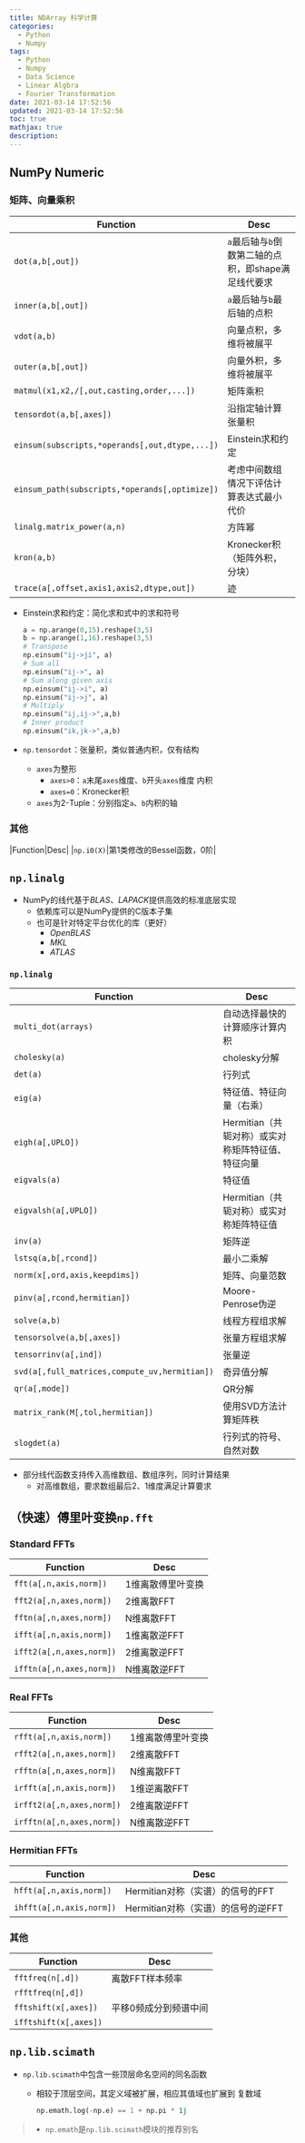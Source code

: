 ```yaml
---
title: NDArray 科学计算
categories:
  - Python
  - Numpy
tags:
  - Python
  - Numpy
  - Data Science
  - Linear Algbra
  - Fourier Transformation
date: 2021-03-14 17:52:56
updated: 2021-03-14 17:52:56
toc: true
mathjax: true
description: 
---
```


##	NumPy Numeric

###	矩阵、向量乘积

|Function|Desc|
|-----|-----|
|`dot(a,b[,out])`|`a`最后轴与`b`倒数第二轴的点积，即shape满足线代要求|
|`inner(a,b[,out])`|`a`最后轴与`b`最后轴的点积|
|`vdot(a,b)`|向量点积，多维将被展平|
|`outer(a,b[,out])`|向量外积，多维将被展平|
|`matmul(x1,x2,/[,out,casting,order,...])`|矩阵乘积|
|`tensordot(a,b[,axes])`|沿指定轴计算张量积|
|`einsum(subscripts,*operands[,out,dtype,...])`|Einstein求和约定|
|`einsum_path(subscripts,*operands[,optimize])`|考虑中间数组情况下评估计算表达式最小代价|
|`linalg.matrix_power(a,n)`|方阵幂|
|`kron(a,b)`|Kronecker积（矩阵外积，分块）|
|`trace(a[,offset,axis1,axis2,dtype,out])`|迹|

-	Einstein求和约定：简化求和式中的求和符号

	```python
	a = np.arange(0,15).reshape(3,5)
	b = np.arange(1,16).reshape(3,5)
	# Transpose
	np.einsum("ij->ji", a)
	# Sum all
	np.einsum("ij->", a)
	# Sum along given axis
	np.einsum("ij->i", a)
	np.einsum("ij->j", a)
	# Multiply
	np.einsum("ij,ij->",a,b)
	# Inner product
	np.einsum("ik,jk->",a,b)
	```

-	`np.tensordot`：张量积，类似普通内积，仅有结构
	-	`axes`为整形
		-	`axes>0`：`a`末尾`axes`维度、`b`开头`axes`维度
			内积
		-	`axes=0`：Kronecker积
	-	`axes`为2-Tuple：分别指定`a`、`b`内积的轴

###	其他

|Function|Desc|
|`np.i0(X)`|第1类修改的Bessel函数，0阶|

##	`np.linalg`

-	NumPy的线代基于*BLAS*、*LAPACK*提供高效的标准底层实现
	-	依赖库可以是NumPy提供的C版本子集
	-	也可是针对特定平台优化的库（更好）
		-	*OpenBLAS*
		-	*MKL*
		-	*ATLAS*

###	`np.linalg`

|Function|Desc|
|-----|-----|
|`multi_dot(arrays)`|自动选择最快的计算顺序计算内积|
|`cholesky(a)`|cholesky分解|
|`det(a)`|行列式|
|`eig(a)`|特征值、特征向量（右乘）|
|`eigh(a[,UPLO])`|Hermitian（共轭对称）或实对称矩阵特征值、特征向量|
|`eigvals(a)`|特征值|
|`eigvalsh(a[,UPLO])`|Hermitian（共轭对称）或实对称矩阵特征值|
|`inv(a)`|矩阵逆|
|`lstsq(a,b[,rcond])`|最小二乘解|
|`norm(x[,ord,axis,keepdims])`|矩阵、向量范数|
|`pinv(a[,rcond,hermitian])`|Moore-Penrose伪逆|
|`solve(a,b)`|线程方程组求解|
|`tensorsolve(a,b[,axes])`|张量方程组求解|
|`tensorrinv(a[,ind])`|张量逆|
|`svd(a[,full_matrices,compute_uv,hermitian])`|奇异值分解|
|`qr(a[,mode])`|QR分解|
|`matrix_rank(M[,tol,hermitian])`|使用SVD方法计算矩阵秩|
|`slogdet(a)`|行列式的符号、自然对数|

-	部分线代函数支持传入高维数组、数组序列，同时计算结果
	-	对高维数组，要求数组最后2、1维度满足计算要求

##	（快速）傅里叶变换`np.fft`

###	Standard FFTs

|Function|Desc|
|-----|-----|
|`fft(a[,n,axis,norm])`|1维离散傅里叶变换|
|`fft2(a[,n,axes,norm])`|2维离散FFT|
|`fftn(a[,n,axes,norm])`|N维离散FFT|
|`ifft(a[,n,axis,norm])`|1维离散逆FFT|
|`ifft2(a[,n,axes,norm])`|2维离散逆FFT|
|`ifftn(a[,n,axes,norm])`|N维离散逆FFT|

###	Real FFTs

|Function|Desc|
|-----|-----|
|`rfft(a[,n,axis,norm])`|1维离散傅里叶变换|
|`rfft2(a[,n,axes,norm])`|2维离散FFT|
|`rfftn(a[,n,axes,norm])`|N维离散FFT|
|`irfft(a[,n,axis,norm])`|1维逆离散FFT|
|`irfft2(a[,n,axes,norm])`|2维离散逆FFT|
|`irfftn(a[,n,axes,norm])`|N维离散逆FFT|

###	Hermitian FFTs

|Function|Desc|
|-----|-----|
|`hfft(a[,n,axis,norm])`|Hermitian对称（实谱）的信号的FFT|
|`ihfft(a[,n,axis,norm])`|Hermitian对称（实谱）的信号的逆FFT|

###	其他

|Function|Desc|
|-----|-----|
|`fftfreq(n[,d])`|离散FFT样本频率|
|`rfftfreq(n[,d])`||
|`fftshift(x[,axes])`|平移0频成分到频谱中间|
|`ifftshift(x[,axes])`||

##	`np.lib.scimath`

-	`np.lib.scimath`中包含一些顶层命名空间的同名函数
	-	相较于顶层空间，其定义域被扩展，相应其值域也扩展到
		复数域

		```python
		np.emath.log(-np.e) == 1 + np.pi * 1j
		```

> - `np.emath`是`np.lib.scimath`模块的推荐别名

